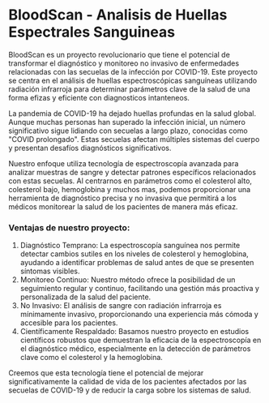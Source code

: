 # BloodScan - Analisis de Huellas Espectrales Sanguineas

BloodScan es un proyecto revolucionario que tiene el potencial de transformar el diagnóstico y monitoreo no invasivo de enfermedades relacionadas con las secuelas de la infección por COVID-19. Este proyecto se centra en el análisis de huellas espectroscópicas sanguíneas utilizando radiación infrarroja para determinar parámetros clave de la salud de una forma efizas y eficiente con diagnosticos intanteneos.

La pandemia de COVID-19 ha dejado huellas profundas en la salud global. Aunque muchas personas han superado la infección inicial, un número significativo sigue lidiando con secuelas a largo plazo, conocidas como "COVID prolongado". Estas secuelas afectan múltiples sistemas del cuerpo y presentan desafíos diagnósticos significativos.

Nuestro enfoque utiliza tecnología de espectroscopía avanzada para analizar muestras de sangre y detectar patrones específicos relacionados con estas secuelas. Al centrarnos en parámetros como el colesterol alto, colesterol bajo, hemoglobina y muchos mas, podemos proporcionar una herramienta de diagnóstico precisa y no invasiva que permitirá a los médicos monitorear la salud de los pacientes de manera más eficaz.

### Ventajas de nuestro proyecto:
1. Diagnóstico Temprano: La espectroscopía sanguínea nos permite detectar cambios sutiles en los niveles de colesterol y hemoglobina, ayudando a identificar problemas de salud antes de que se presenten síntomas visibles.
2. Monitoreo Continuo: Nuestro método ofrece la posibilidad de un seguimiento regular y continuo, facilitando una gestión más proactiva y personalizada de la salud del paciente.
3. No Invasivo: El análisis de sangre con radiación infrarroja es mínimamente invasivo, proporcionando una experiencia más cómoda y accesible para los pacientes.
4. Científicamente Respaldado: Basamos nuestro proyecto en estudios científicos robustos que demuestran la eficacia de la espectroscopía en el diagnóstico médico, especialmente en la detección de parámetros clave como el colesterol y la hemoglobina.

Creemos que esta tecnología tiene el potencial de mejorar significativamente la calidad de vida de los pacientes afectados por las secuelas de COVID-19 y de reducir la carga sobre los sistemas de salud.
